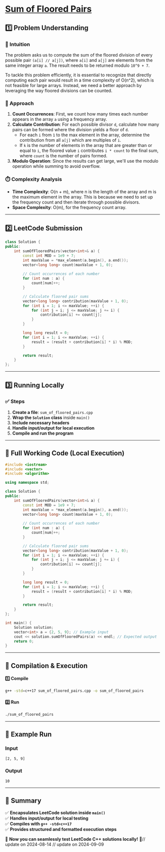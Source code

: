 # **[Sum of Floored Pairs](https://leetcode.com/problems/sum-of-floored-pairs/description/)**  

## **1️⃣ Problem Understanding**  
### **📌 Intuition**  
The problem asks us to compute the sum of the floored division of every possible pair `(a[i] // a[j])`, where `a[i]` and `a[j]` are elements from the same integer array `a`. The result needs to be returned modulo `10^9 + 7`.

To tackle this problem efficiently, it is essential to recognize that directly computing each pair would result in a time complexity of O(n^2), which is not feasible for large arrays. Instead, we need a better approach by leveraging the way floored divisions can be counted.

### **🚀 Approach**  
1. **Count Occurrences**: First, we count how many times each number appears in the array `a` using a frequency array.
2. **Calculate Contribution**: For each possible divisor `d`, calculate how many pairs can be formed where the division yields a floor of `d`. 
   - For each `i` from `1` to the max element in the array, determine the contribution from all `a[j]` which are multiples of `i`.
   - If `k` is the number of elements in the array that are greater than or equal to `i`, the floored value `i` contributes `i * count` to the final sum, where `count` is the number of pairs formed.
3. **Modulo Operation**: Since the results can get large, we'll use the modulo operation while summing to avoid overflow.

### **⏱️ Complexity Analysis**  
- **Time Complexity**: O(n + m), where n is the length of the array and m is the maximum element in the array. This is because we need to set up the frequency count and then iterate through possible divisors.
- **Space Complexity**: O(m), for the frequency count array.  

---  

## **2️⃣ LeetCode Submission**  
```cpp
class Solution {
public:
    int sumOfFlooredPairs(vector<int>& a) {
        const int MOD = 1e9 + 7;
        int maxValue = *max_element(a.begin(), a.end());
        vector<long long> count(maxValue + 1, 0);
        
        // Count occurrences of each number
        for (int num : a) {
            count[num]++;
        }

        // Calculate floored pair sums
        vector<long long> contribution(maxValue + 1, 0);
        for (int i = 1; i <= maxValue; ++i) {
            for (int j = i; j <= maxValue; j += i) {
                contribution[i] += count[j];
            }
        }

        long long result = 0;
        for (int i = 1; i <= maxValue; ++i) {
            result = (result + contribution[i] * i) % MOD;
        }

        return result;
    }
};  
```  

---  

## **3️⃣ Running Locally**  
### **✅ Steps**  
1. **Create a file**: `sum_of_floored_pairs.cpp`  
2. **Wrap the `Solution` class** inside `main()`  
3. **Include necessary headers**  
4. **Handle input/output for local execution**  
5. **Compile and run the program**  

---  

## **📝 Full Working Code (Local Execution)**  
```cpp
#include <iostream>
#include <vector>
#include <algorithm>

using namespace std;

class Solution {
public:
    int sumOfFlooredPairs(vector<int>& a) {
        const int MOD = 1e9 + 7;
        int maxValue = *max_element(a.begin(), a.end());
        vector<long long> count(maxValue + 1, 0);
        
        // Count occurrences of each number
        for (int num : a) {
            count[num]++;
        }

        // Calculate floored pair sums
        vector<long long> contribution(maxValue + 1, 0);
        for (int i = 1; i <= maxValue; ++i) {
            for (int j = i; j <= maxValue; j += i) {
                contribution[i] += count[j];
            }
        }

        long long result = 0;
        for (int i = 1; i <= maxValue; ++i) {
            result = (result + contribution[i] * i) % MOD;
        }

        return result;
    }
};

int main() {
    Solution solution;
    vector<int> a = {2, 5, 9}; // Example input
    cout << solution.sumOfFlooredPairs(a) << endl; // Expected output
    return 0;
}
```  

---  

## **🔧 Compilation & Execution**  
#### **1️⃣ Compile**  
```bash
g++ -std=c++17 sum_of_floored_pairs.cpp -o sum_of_floored_pairs
```  

#### **2️⃣ Run**  
```bash
./sum_of_floored_pairs
```  

---  

## **🎯 Example Run**  
### **Input**  
```
[2, 5, 9]
```  
### **Output**  
```
10
```  

---  

## **📌 Summary**  
✅ **Encapsulates LeetCode solution inside `main()`**  
✅ **Handles input/output for local testing**  
✅ **Compiles with `g++ -std=c++17`**  
✅ **Provides structured and formatted execution steps**  

🚀 **Now you can seamlessly test LeetCode C++ solutions locally!** 🚀// update on 2024-08-14
// update on 2024-09-09
